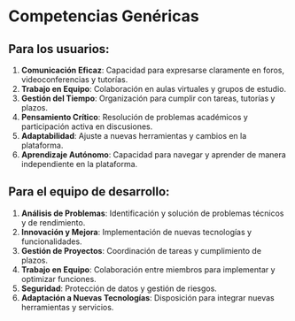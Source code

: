 # Competencias Genéricas

## Para los usuarios:
1. **Comunicación Eficaz**: Capacidad para expresarse claramente en foros, videoconferencias y tutorías.
2. **Trabajo en Equipo**: Colaboración en aulas virtuales y grupos de estudio.
3. **Gestión del Tiempo**: Organización para cumplir con tareas, tutorías y plazos.
4. **Pensamiento Crítico**: Resolución de problemas académicos y participación activa en discusiones.
5. **Adaptabilidad**: Ajuste a nuevas herramientas y cambios en la plataforma.
6. **Aprendizaje Autónomo**: Capacidad para navegar y aprender de manera independiente en la plataforma.

## Para el equipo de desarrollo:
1. **Análisis de Problemas**: Identificación y solución de problemas técnicos y de rendimiento.
2. **Innovación y Mejora**: Implementación de nuevas tecnologías y funcionalidades.
3. **Gestión de Proyectos**: Coordinación de tareas y cumplimiento de plazos.
4. **Trabajo en Equipo**: Colaboración entre miembros para implementar y optimizar funciones.
5. **Seguridad**: Protección de datos y gestión de riesgos.
6. **Adaptación a Nuevas Tecnologías**: Disposición para integrar nuevas herramientas y servicios.

